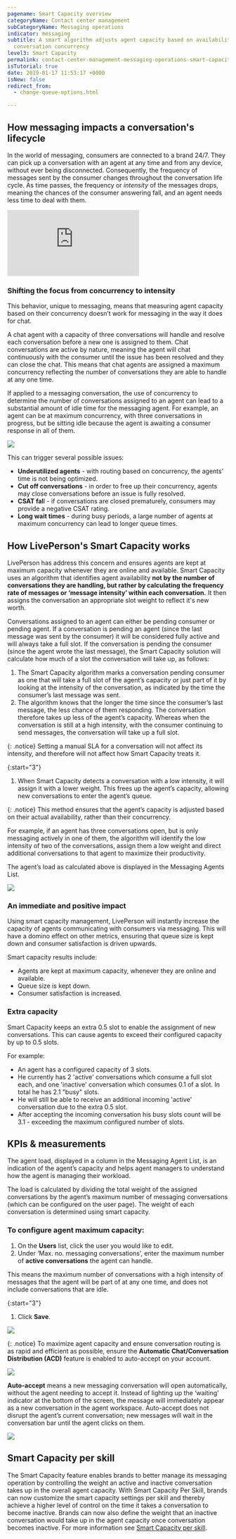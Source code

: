 ```yaml
---
pagename: Smart Capacity overview
categoryName: Contact center management
subCategoryName: Messaging operations
indicator: messaging
subtitle: A smart algorithm adjusts agent capacity based on availability, rather than
  conversation concurrency
level3: Smart Capacity
permalink: contact-center-management-messaging-operations-smart-capacity-smart-capacity-overview.html
isTutorial: true
date: 2019-01-17 11:53:17 +0000
isNew: false
redirect_from:
  - change-queue-options.html

---
```

## How messaging impacts a conversation's lifecycle

In the world of messaging, consumers are connected to a brand 24/7. They can pick up a conversation with an agent at any time and from any device, without ever being disconnected. Consequently, the frequency of messages sent by the consumer changes throughout the conversation life cycle. As time passes, the frequency or _intensity_ of the messages drops, meaning the chances of the consumer answering fall, and an agent needs less time to deal with them.

<iframe style="max-width: 750px;" src="https://player.vimeo.com/video/312486745" frameborder="0" webkitallowfullscreen mozallowfullscreen allowfullscreen></iframe>

### Shifting the focus from concurrency to intensity

This behavior, unique to messaging, means that measuring agent capacity based on their concurrency doesn’t work for messaging in the way it does for chat.

A chat agent with a capacity of three conversations will handle and resolve each conversation before a new one is assigned to them. Chat conversations are active by nature, meaning the agent will chat continuously with the consumer until the issue has been resolved and they can close the chat. This means that chat agents are assigned a maximum concurrency reflecting the number of conversations they are able to handle at any one time.

If applied to a messaging conversation, the use of concurrency to determine the number of conversations assigned to an agent can lead to a substantial amount of idle time for the messaging agent. For example, an agent can be at maximum concurrency, with three conversations in progress, but be sitting idle because the agent is awaiting a consumer response in all of them.

![](/img/smart-capacity-overview-1b.png)

This can trigger several possible issues:

* **Underutilized agents** - with routing based on concurrency, the agents’ time is not being optimized.
* **Cut off conversations** - in order to free up their concurrency, agents may close conversations before an issue is fully resolved.
* **CSAT fal**l - if conversations are closed prematurely, consumers may provide a negative CSAT rating.
* **Long wait times** - during busy periods, a large number of agents at maximum concurrency can lead to longer queue times.

## How LivePerson's Smart Capacity works

LivePerson has address this concern and ensures agents are kept at maximum capacity whenever they are online and available. Smart Capacity uses an algorithm that identifies agent availability **not by the number of conversations they are handling, but rather by calculating the frequency rate of messages or ‘message intensity’ within each conversation.** It then assigns the conversation an appropriate slot weight to reflect it's new worth.

Conversations assigned to an agent can either be pending consumer or pending agent. If a conversation is pending an agent (since the last message was sent by the consumer) it will be considered fully active and will always take a full slot. If the conversation is pending the consumer (since the agent wrote the last message), the Smart Capacity solution will calculate how much of a slot the conversation will take up, as follows:

1. The Smart Capacity algorithm marks a conversation pending consumer as one that will take a full slot of the agent’s capacity or just part of it by looking at the intensity of the conversation, as indicated by the time the consumer’s last message was sent.
2. The algorithm knows that the longer the time since the consumer’s last message, the less chance of them responding. The conversation therefore takes up less of the agent’s capacity. Whereas when the conversation is still at a high intensity, with the consumer continuing to send messages, the conversation will take up a full slot.

{: .notice}
Setting a manual SLA for a conversation will not affect its intensity, and therefore will not affect how Smart Capacity treats it.

{:start="3"}

1. When Smart Capacity detects a conversation with a low intensity, it will assign it with a lower weight. This frees up the agent’s capacity, allowing new conversations to enter the agent’s queue.

{: .notice}
This method ensures that the agent’s capacity is adjusted based on their actual availability, rather than their concurrency.

For example, if an agent has three conversations open, but is only messaging actively in one of them, the algorithm will identify the low intensity of two of the conversations, assign them a low weight and direct additional conversations to that agent to maximize their productivity.

The agent’s load as calculated above is displayed in the Messaging Agents List.

![](/img/smart-capacity-overview-2b.png)

### An immediate and positive impact

Using smart capacity management, LivePerson will instantly increase the capacity of agents communicating with consumers via messaging. This will have a domino effect on other metrics, ensuring that queue size is kept down and consumer satisfaction is driven upwards.

Smart capacity results include:

* Agents are kept at maximum capacity, whenever they are online and available.
* Queue size is kept down.
* Consumer satisfaction is increased.

### **Extra capacity**

Smart Capacity keeps an extra 0.5 slot to enable the assignment of new conversations. This can cause agents to exceed their configured capacity by up to 0.5 slots.

For example:

* An agent has a configured capacity of 3 slots.
* He currently has 2 'active' conversations which consume a full slot each, and one 'inactive' conversation which consumes 0.1 of a slot. In total he has 2.1 "busy" slots.
* He will still be able to receive an additional incoming 'active' conversation due to the extra 0.5 slot.
* After accepting the incoming conversation his busy slots count will be 3.1 - exceeding the maximum configured number of slots.

## KPIs & measurements

The agent load, displayed in a column in the Messaging Agent List, is an indication of the agent’s capacity and helps agent managers to understand how the agent is managing their workload.

The load is calculated by dividing the total weight of the assigned conversations by the agent’s maximum number of messaging conversations (which can be configured on the user page). The weight of each conversation is determined using smart capacity.

### To configure agent maximum capacity:

1. On the **Users** list, click the user you would like to edit.
2. Under ‘Max. no. messaging conversations’, enter the maximum number of **active conversations** the agent can handle.

This means the maximum number of conversations with a high intensity of messages that the agent will be part of at any one time, and does not include conversations that are idle.

{:start="3"}

1. Click **Save**.

![](/img/smart-capacity-overview-3b.png)

{: .notice}
To maximize agent capacity and ensure conversation routing is as rapid and efficient as possible, ensure the **Automatic Chat/Conversation Distribution (ACD)** feature is enabled to auto-accept on your account.

![](/img/smart-capacity-overview-4.png)

**Auto-accept** means a new messaging conversation will open automatically, without the agent needing to accept it. Instead of lighting up the ‘waiting’ indicator at the bottom of the screen, the message will immediately appear as a new conversation in the agent workspace. Auto-accept does not disrupt the agent’s current conversation; new messages will wait in the conversation bar until the agent clicks on them.

![](/img/smart-capacity-overview-5b.png)

## Smart Capacity per skill

The Smart Capacity feature enables brands to better manage its messaging operation by controlling the weight an active and inactive conversation takes up in the overall agent capacity. With Smart Capacity Per Skill, brands can now customize the smart capacity settings per skill and thereby achieve a higher level of control on the time it takes a conversation to become inactive. Brands can now also define the weight that an inactive conversation would take up in the agent capacity once conversation becomes inactive. For more information see [Smart Capacity per skill](contact-center-management-messaging-operations-smart-capacity-per-skill.html).
